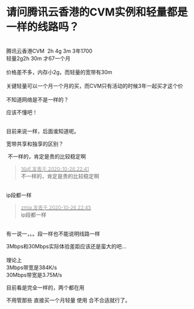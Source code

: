 # 请问腾讯云香港的CVM实例和轻量都是一样的线路吗？


<br />
腾讯云香港CVM&nbsp;&nbsp;2h 4g 3m 3年1700 <br />
轻量2g2h 30m 才67一个月 <br />
<br />
价格差不多，内存小2g，而轻量的宽带有30m<br />
<br />
关键轻量可以一个月一个月的买，而CVM只有活动的时候3年一起买才这个价<br />
<br />
不知道网络是不是一样的？

应该不懂吧！<br />
<br />
<img src="static/image/smiley/default/lol.gif" smilieid="12" border="0" alt="" /><img src="static/image/smiley/default/lol.gif" smilieid="12" border="0" alt="" /><img src="static/image/smiley/default/lol.gif" smilieid="12" border="0" alt="" />

目前来说一样，后面谁知道呢。

宽带共享和独享的区别？

<img src="static/image/smiley/default/lol.gif" smilieid="12" border="0" alt="" /> 不一样的，肯定是贵的比较稳定啊

<div class="quote"><blockquote><font size="2"><a href="https://www.hostloc.com/forum.php?mod=redirect&amp;goto=findpost&amp;pid=9356513&amp;ptid=758767" target="_blank"><font color="#999999">16qf 发表于 2020-10-26 22:41</font></a></font><br />
不一样的，肯定是贵的比较稳定啊</blockquote></div><br />
ip段都一样

<div class="quote"><blockquote><font size="2"><a href="https://www.hostloc.com/forum.php?mod=redirect&amp;goto=findpost&amp;pid=9356540&amp;ptid=758767" target="_blank"><font color="#999999">zmia 发表于 2020-10-26 22:45</font></a></font><br />
ip段都一样</blockquote></div><br />
有一说一，。。段一样也不能说明线路一样

3Mbps和30Mbps实际体验差距应该还是蛮大的吧...<br />
<br />
理论上<br />
3Mbps带宽是384K/s<br />
30Mbps带宽是3.75M/s

目前看是完全一样的，两个都在用

不用管那些 直接买一个月轻量 使用 合不合适就行了。
